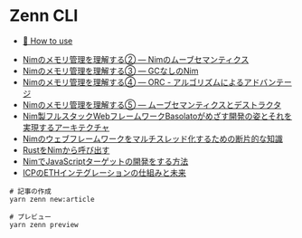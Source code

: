 # Zenn CLI

* [📘 How to use](https://zenn.dev/zenn/articles/zenn-cli-guide)

- [Nimのメモリ管理を理解する② ― Nimのムーブセマンティクス](./articles/af2b2b9f8fd890.md)
- [Nimのメモリ管理を理解する③ ― GCなしのNim](./articles/0dcbc08aed1a25.md)
- [Nimのメモリ管理を理解する④ ― ORC - アルゴリズムによるアドバンテージ](./articles/efffa86d9177b1.md)
- [Nimのメモリ管理を理解する⑤ ― ムーブセマンティクスとデストラクタ](./articles/92bdd7afe1fc29.md)
- [Nim製フルスタックWebフレームワークBasolatoがめざす開発の姿とそれを実現するアーキテクチャ](./articles/0e2dca3e13fcf5.md)
- [Nimのウェブフレームワークをマルチスレッド化するための断片的な知識](./articles/354a8873832a12.md)
- [RustをNimから呼び出す](./articles/3db2134ff88763.md)
- [NimでJavaScriptターゲットの開発をする方法](./articles/d935a9205edf55.md)
- [ICPのETHインテグレーションの仕組みと未来](./articles//1b79a67341e477.md)

```
# 記事の作成
yarn zenn new:article

# プレビュー
yarn zenn preview
```
